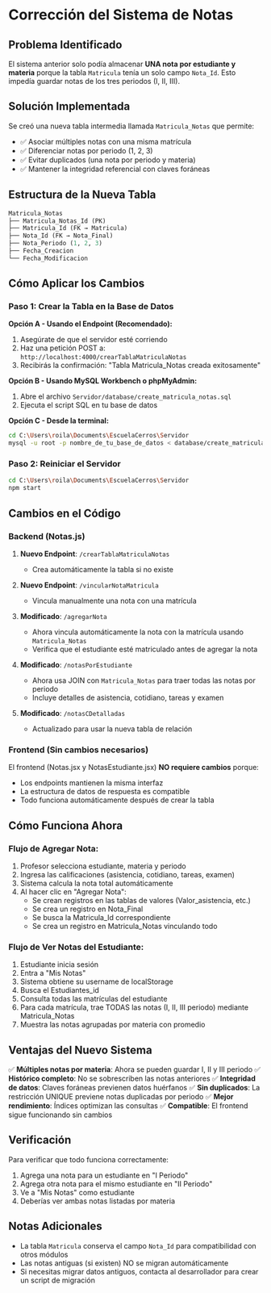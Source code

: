 # Corrección del Sistema de Notas

## Problema Identificado

El sistema anterior solo podía almacenar **UNA nota por estudiante y materia** porque la tabla `Matricula` tenía un solo campo `Nota_Id`. Esto impedía guardar notas de los tres periodos (I, II, III).

## Solución Implementada

Se creó una nueva tabla intermedia llamada `Matricula_Notas` que permite:
- ✅ Asociar múltiples notas con una misma matrícula
- ✅ Diferenciar notas por periodo (1, 2, 3)
- ✅ Evitar duplicados (una nota por periodo y materia)
- ✅ Mantener la integridad referencial con claves foráneas

## Estructura de la Nueva Tabla

```sql
Matricula_Notas
├── Matricula_Notas_Id (PK)
├── Matricula_Id (FK → Matricula)
├── Nota_Id (FK → Nota_Final)
├── Nota_Periodo (1, 2, 3)
├── Fecha_Creacion
└── Fecha_Modificacion
```

## Cómo Aplicar los Cambios

### Paso 1: Crear la Tabla en la Base de Datos

**Opción A - Usando el Endpoint (Recomendado):**
1. Asegúrate de que el servidor esté corriendo
2. Haz una petición POST a: `http://localhost:4000/crearTablaMatriculaNotas`
3. Recibirás la confirmación: "Tabla Matricula_Notas creada exitosamente"

**Opción B - Usando MySQL Workbench o phpMyAdmin:**
1. Abre el archivo `Servidor/database/create_matricula_notas.sql`
2. Ejecuta el script SQL en tu base de datos

**Opción C - Desde la terminal:**
```bash
cd C:\Users\roila\Documents\EscuelaCerros\Servidor
mysql -u root -p nombre_de_tu_base_de_datos < database/create_matricula_notas.sql
```

### Paso 2: Reiniciar el Servidor

```bash
cd C:\Users\roila\Documents\EscuelaCerros\Servidor
npm start
```

## Cambios en el Código

### Backend (Notas.js)

1. **Nuevo Endpoint**: `/crearTablaMatriculaNotas`
   - Crea automáticamente la tabla si no existe

2. **Nuevo Endpoint**: `/vincularNotaMatricula`
   - Vincula manualmente una nota con una matrícula

3. **Modificado**: `/agregarNota`
   - Ahora vincula automáticamente la nota con la matrícula usando `Matricula_Notas`
   - Verifica que el estudiante esté matriculado antes de agregar la nota

4. **Modificado**: `/notasPorEstudiante`
   - Ahora usa JOIN con `Matricula_Notas` para traer todas las notas por periodo
   - Incluye detalles de asistencia, cotidiano, tareas y examen

5. **Modificado**: `/notasCDetalladas`
   - Actualizado para usar la nueva tabla de relación

### Frontend (Sin cambios necesarios)

El frontend (Notas.jsx y NotasEstudiante.jsx) **NO requiere cambios** porque:
- Los endpoints mantienen la misma interfaz
- La estructura de datos de respuesta es compatible
- Todo funciona automáticamente después de crear la tabla

## Cómo Funciona Ahora

### Flujo de Agregar Nota:

1. Profesor selecciona estudiante, materia y periodo
2. Ingresa las calificaciones (asistencia, cotidiano, tareas, examen)
3. Sistema calcula la nota total automáticamente
4. Al hacer clic en "Agregar Nota":
   - Se crean registros en las tablas de valores (Valor_asistencia, etc.)
   - Se crea un registro en Nota_Final
   - Se busca la Matricula_Id correspondiente
   - Se crea un registro en Matricula_Notas vinculando todo

### Flujo de Ver Notas del Estudiante:

1. Estudiante inicia sesión
2. Entra a "Mis Notas"
3. Sistema obtiene su username de localStorage
4. Busca el Estudiantes_id
5. Consulta todas las matrículas del estudiante
6. Para cada matrícula, trae TODAS las notas (I, II, III periodo) mediante Matricula_Notas
7. Muestra las notas agrupadas por materia con promedio

## Ventajas del Nuevo Sistema

✅ **Múltiples notas por materia**: Ahora se pueden guardar I, II y III periodo
✅ **Histórico completo**: No se sobrescriben las notas anteriores
✅ **Integridad de datos**: Claves foráneas previenen datos huérfanos
✅ **Sin duplicados**: La restricción UNIQUE previene notas duplicadas por periodo
✅ **Mejor rendimiento**: Índices optimizan las consultas
✅ **Compatible**: El frontend sigue funcionando sin cambios

## Verificación

Para verificar que todo funciona correctamente:

1. Agrega una nota para un estudiante en "I Periodo"
2. Agrega otra nota para el mismo estudiante en "II Periodo"
3. Ve a "Mis Notas" como estudiante
4. Deberías ver ambas notas listadas por materia

## Notas Adicionales

- La tabla `Matricula` conserva el campo `Nota_Id` para compatibilidad con otros módulos
- Las notas antiguas (si existen) NO se migran automáticamente
- Si necesitas migrar datos antiguos, contacta al desarrollador para crear un script de migración
